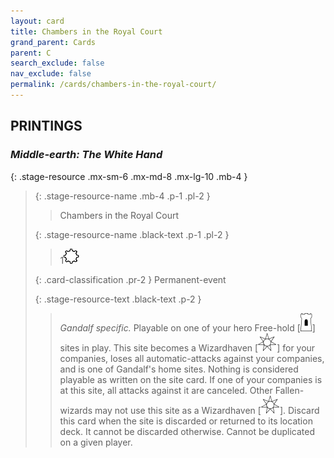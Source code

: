 ```yaml
---
layout: card
title: Chambers in the Royal Court
grand_parent: Cards
parent: C
search_exclude: false
nav_exclude: false
permalink: /cards/chambers-in-the-royal-court/
---
```


## PRINTINGS


### _Middle-earth: The White Hand_

{: .stage-resource .mx-sm-6 .mx-md-8 .mx-lg-10 .mb-4 }
> {: .stage-resource-name .mb-4 .p-1 .pl-2 }
> > <div class="card-mp"></div>
> > <div class="card-name">Chambers in the Royal Court</div>
>
> {: .stage-resource-name .black-text .p-1 .pl-2 }
> > 1![](/assets/images/stage-point.svg)
>
> {: .card-classification .pr-2 }
> Permanent-event
>
> {: .stage-resource-text .black-text .p-2 }
> > _Gandalf specific._ Playable on one of your hero Free-hold \[![](/assets/images/free-hold.svg)] sites in play. This site becomes a Wizardhaven \[![](/assets/images/free-haven.svg)] for your companies, loses all automatic-attacks against your companies, and is one of Gandalf's home sites. Nothing is considered playable as written on the site card. If one of your companies is at this site, all attacks against it are canceled. Other Fallen-wizards may not use this site as a Wizardhaven \[![](/assets/images/free-haven.svg)]. Discard this card when the site is discarded or returned to its location deck. It cannot be discarded otherwise. Cannot be duplicated on a given player. 
> 
